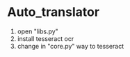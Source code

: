 # Auto_translator

1) open "libs.py"
2) install tesseract ocr
3) change in "core.py" way to tesseract
